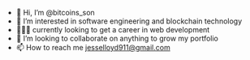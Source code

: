 - 👋 Hi, I’m @bitcoins_son
- 👀 I’m interested in software engineering and blockchain technology
- 👨🏻‍💻 currently looking to get a career in web development
- 💞 I’m looking to collaborate on anything to grow my portfolio 
- 📫 How to reach me jesselloyd911@gmail.com

<!---
bitcoins_son/bitcoins_son is a ✨ special ✨ repository because its `README.md` (this file) appears on your GitHub profile.
You can click the Preview link to take a look at your changes.
--->
